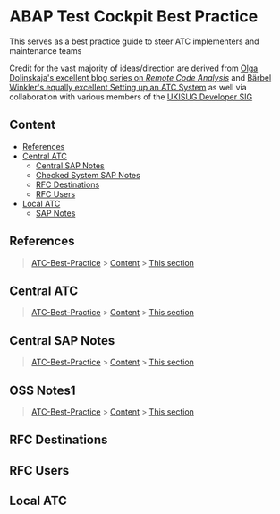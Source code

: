 # ABAP Test Cockpit Best Practice

This serves as a best practice guide to steer ATC implementers and maintenance teams

Credit for the vast majority of ideas/direction are derived from [Olga Dolinskaja's excellent blog series on _Remote Code Analysis_]  and [Bärbel Winkler's equally excellent Setting up an ATC System] as well via collaboration with various members of the [UKISUG Developer SIG]

[Olga Dolinskaja's excellent blog series on _Remote Code Analysis_]: https://blogs.sap.com/2016/12/12/remote-code-analysis-in-atc-one-central-check-system-for-multiple-systems-on-various-releases/

[Bärbel Winkler's equally excellent Setting up an ATC System]: https://blogs.sap.com/2018/05/19/setting-up-a-central-atc-system-part-1-setting-the-stage/

[UKISUG Developer SIG]: https://www.sapusers.org/learn/sigs/developers

## Content

- [References](#references)
- [Central ATC](#central-atc)
  - [Central SAP Notes](#central-sap-notes)
  - [Checked System SAP Notes](##checked-system-sap-notes)
  - [RFC Destinations](#rfc-destinations)
  - [RFC Users](#rfc-users)
- [Local ATC](#local-atc)
  - [SAP Notes](#sap-notes)

## References
> [ATC-Best-Practice](#atc-best-practice) > [Content](#content) > [This section](#references)

## Central ATC
> [ATC-Best-Practice](#atc-best-practice) > [Content](#content) > [This section](#central-atc)

## Central SAP Notes
> [ATC-Best-Practice](#atc-best-practice) > [Content](#content) > [This section](#central-sap-notes)

## OSS Notes1
> [ATC-Best-Practice](#atc-best-practice) > [Content](#content) > [This section](#sap-notes1)
## RFC Destinations

## RFC Users

## Local ATC

